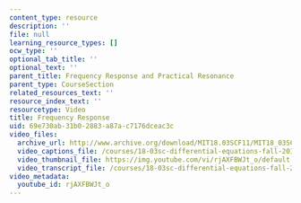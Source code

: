 ```yaml
---
content_type: resource
description: ''
file: null
learning_resource_types: []
ocw_type: ''
optional_tab_title: ''
optional_text: ''
parent_title: Frequency Response and Practical Resonance
parent_type: CourseSection
related_resources_text: ''
resource_index_text: ''
resourcetype: Video
title: Frequency Response
uid: 69e730ab-31b0-2883-a87a-c7176dceac3c
video_files:
  archive_url: http://www.archive.org/download/MIT18.03SCF11/MIT18_03SC_110726_D3_300k.mp4
  video_captions_file: /courses/18-03sc-differential-equations-fall-2011/aaa6b55ba72759959d882a9cd8021741_rjAXFBWJt_o.vtt
  video_thumbnail_file: https://img.youtube.com/vi/rjAXFBWJt_o/default.jpg
  video_transcript_file: /courses/18-03sc-differential-equations-fall-2011/32693ea7d17d3a21cc7ab105eeabd6e1_rjAXFBWJt_o.pdf
video_metadata:
  youtube_id: rjAXFBWJt_o
---
```

